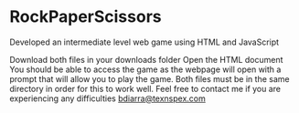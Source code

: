 # RockPaperScissors
Developed an intermediate level web game using HTML and JavaScript

Download both files in your downloads folder
Open the HTML document
You should be able to access the game as the webpage will open with a prompt that will allow you to play the game.
Both files must be in the same directory in order for this to work well. 
Feel free to contact me if you are experiencing any difficulties
bdiarra@texnspex.com
